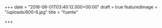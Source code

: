 +++
date = "2016-06-01T03:40:12.000+00:00"
draft = true
featuredimage = "/uploads/600-6.jpg"
title = "fuente"

+++
